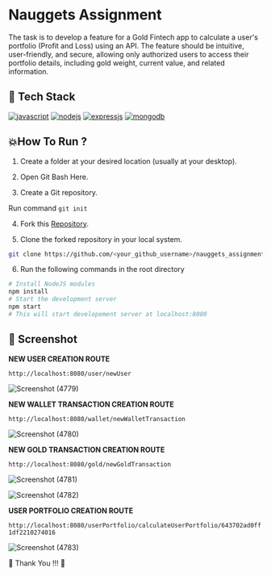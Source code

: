 # Nauggets Assignment



The task is to develop a feature for a Gold Fintech app to calculate a user's portfolio (Profit and Loss) using an API. The feature should be intuitive, user-friendly, and secure, allowing only authorized users to access their portfolio details, including gold weight, current value, and related information.



## 📌 Tech Stack


[![javascript](https://img.shields.io/badge/JavaScript-323330?style=for-the-badge&logo=javascript&logoColor=F7DF1E)](https://www.w3schools.com/js)
[![nodejs](https://img.shields.io/badge/Node.js-43853D?style=for-the-badge&logo=node.js&logoColor=white)](https://nodejs.org)
[![expressjs](https://img.shields.io/badge/Express.js-404D59?style=for-the-badge)](https://expressjs.com)
[![mongodb](https://img.shields.io/badge/MongoDB-4EA94B?style=for-the-badge&logo=mongodb&logoColor=white)](https://www.mongodb.com)


## 💥How To Run ?

1. Create a folder at your desired location (usually at your desktop).

2. Open Git Bash Here.

3. Create a Git repository.

Run command ```git init```

4. Fork this [Repository](https://github.com/Trisha-tech/nauggets_assignment).

5. Clone the forked repository in your local system.

```bash
git clone https://github.com/<your_github_username>/nauggets_assignment
```

6. Run the following commands in the root directory 

```bash
# Install NodeJS modules
npm install
# Start the development server
npm start
# This will start developement server at localhost:8080
```



## 📸 Screenshot

**NEW USER CREATION ROUTE**

```http://localhost:8080/user/newUser```

![Screenshot (4779)](https://user-images.githubusercontent.com/55338588/231610412-2667299b-e1bc-4a86-a883-10ee9a239e50.png)


**NEW WALLET TRANSACTION CREATION ROUTE**

```http://localhost:8080/wallet/newWalletTransaction```


![Screenshot (4780)](https://user-images.githubusercontent.com/55338588/231610474-42f1f5ec-a13c-4f83-8468-9403f287f6df.png)



**NEW GOLD TRANSACTION CREATION ROUTE**

```http://localhost:8080/gold/newGoldTransaction```


![Screenshot (4781)](https://user-images.githubusercontent.com/55338588/231610492-8af76d85-86aa-41c8-ae29-a56a88df76d3.png)


![Screenshot (4782)](https://user-images.githubusercontent.com/55338588/231610517-96008a99-7235-45df-aae7-89b57a40f40f.png)



**USER PORTFOLIO CREATION ROUTE**

```http://localhost:8080/userPortfolio/calculateUserPortfolio/643702ad0ff1df2210274016```


![Screenshot (4783)](https://user-images.githubusercontent.com/55338588/231610542-7a60c0ff-c274-43f8-a46b-d48ef419ffb7.png)



💙 Thank You !!! 💙

